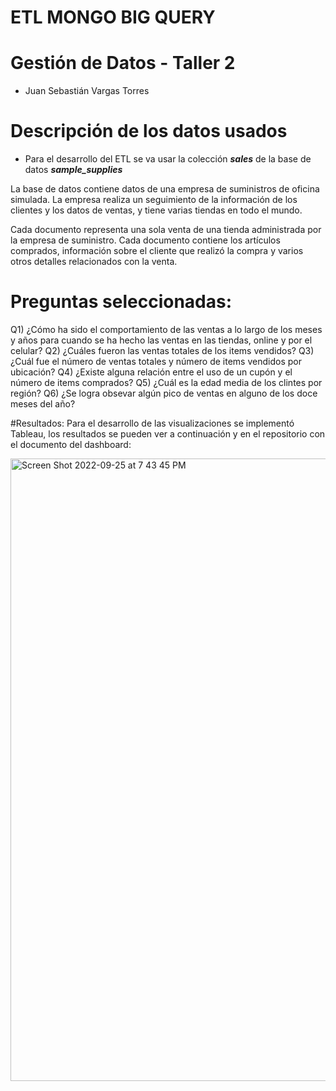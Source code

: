 # ETL MONGO BIG QUERY

# Gestión de Datos - Taller 2
- Juan Sebastián Vargas Torres


# Descripción de los datos usados

 - Para el desarrollo del ETL se va usar la colección ***sales*** de la base de datos ***sample_supplies***

La base de datos contiene datos de una empresa de suministros de oficina simulada. La empresa realiza un seguimiento de la información de los clientes y los datos de ventas, y tiene varias tiendas en todo el mundo.


Cada documento representa una sola venta de una tienda administrada por la empresa de suministro. Cada documento contiene los artículos comprados, información sobre el cliente que realizó la compra y varios otros detalles relacionados con la venta.


# Preguntas seleccionadas:


Q1) ¿Cómo ha sido el comportamiento de las ventas a lo largo de los meses y años para cuando se ha hecho las ventas en las tiendas, online y por el celular?
Q2) ¿Cuáles fueron las ventas totales de los items vendidos?
Q3) ¿Cuál fue el número de ventas totales y número de items vendidos por ubicación?
Q4) ¿Existe alguna relación entre el uso de un cupón y el número de items comprados?
Q5) ¿Cuál es la edad media de los clintes por región?
Q6) ¿Se logra obsevar algún pico de ventas en alguno de los doce meses del año?


#Resultados:
Para el desarrollo de las visualizaciones se implementó Tableau, los resultados se pueden ver a continuación y en el repositorio con el documento del dashboard:



<img width="996" alt="Screen Shot 2022-09-25 at 7 43 45 PM" src="https://user-images.githubusercontent.com/52805660/192173730-79602b7e-34fa-49e5-acef-217bb1eab569.png">


